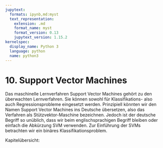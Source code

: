 ```yaml
---
jupytext:
  formats: ipynb,md:myst
  text_representation:
    extension: .md
    format_name: myst
    format_version: 0.13
    jupytext_version: 1.15.2
kernelspec:
  display_name: Python 3
  language: python
  name: python3
---
```


# 10. Support Vector Machines

Das maschinelle Lernverfahren Support Vector Machines gehört zu den überwachten
Lernverfahren. Sie können sowohl für Klassifikations- also auch
Regressionsprobleme eingesetzt werden. Prinzipiell könnten wir den Namen Support
Vector Machines ins Deutsche übersetzen, also das Verfahren als
Stützvektor-Maschine bezeichnen. Jedoch ist der deutsche Begriff so unüblich,
dass wir beim englischsprachigen Begriff bleiben oder einfach die Abkürzung SVM
verwenden. Zur Einführung der SVMs betrachten wir ein binäres
Klassifikationsproblem.

Kapitelübersicht:

```{tableofcontents}
```
